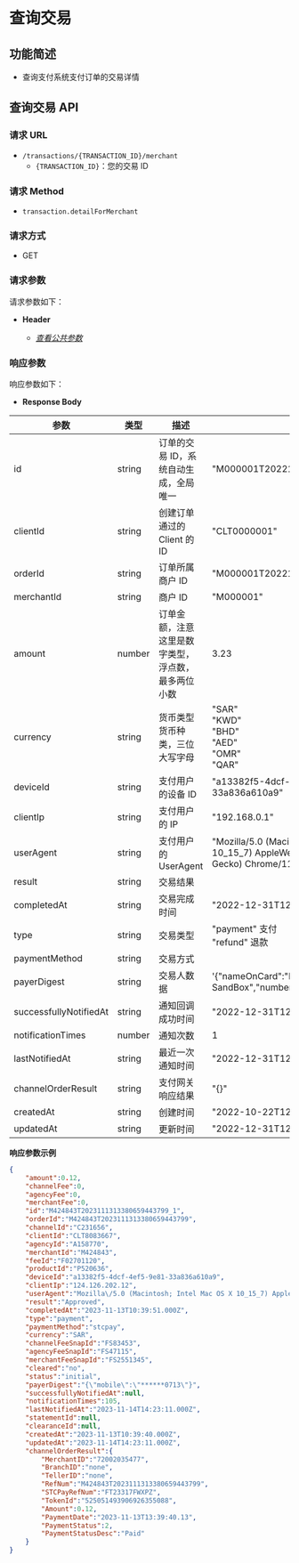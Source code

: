 # 查询交易

## 功能简述

- 查询支付系统支付订单的交易详情

## 查询交易 API

### 请求 URL

- `/transactions/{TRANSACTION_ID}/merchant`
  - `{TRANSACTION_ID}`：您的交易 ID

### 请求 Method

- `transaction.detailForMerchant`

### 请求方式

- GET

### 请求参数

请求参数如下：

- **Header**

  - [_查看公共参数_](/zh/payinApi/callMethod/callMethod#公共参数)

### 响应参数

响应参数如下：

- **Response Body**


| **参数**               | **类型** | **描述**                                           | **示例**                                                                                                                |
| ---------------------- | -------- | -------------------------------------------------- | ----------------------------------------------------------------------------------------------------------------------- |
| id                     | string   | 订单的交易 ID，系统自动生成，全局唯一              | "M000001T2022101023455774363043_1"                                                                                      |
| clientId               | string   | 创建订单通过的 Client 的 ID                        | "CLT0000001"                                                                                                            |
| orderId                | string   | 订单所属商户 ID                                    | "M000001T2022101023455774363043"                                                                                        |
| merchantId             | string   | 商户 ID                                            | "M000001"                                                                                                               |
| amount                 | number   | 订单金额，注意这里是数字类型，浮点数，最多两位小数 | 3.23                                                                                                                    |
| currency               | string   | 货币类型货币种类，三位大写字母                     | "SAR"<br>"KWD"<br>"BHD"<br>"AED"<br>"OMR"<br>"QAR"                                                                      |
| deviceId               | string   | 支付用户的设备 ID                                  | "a13382f5-4dcf-4ef5-9e81-33a836a610a9"                                                                                  |
| clientIp               | string   | 支付用户的 IP                                      | "192.168.0.1"                                                                                                           |
| userAgent              | string   | 支付用户的 UserAgent                               | "Mozilla/5.0 (Macintosh; Intel Mac OS X 10_15_7) AppleWebKit/537.36 (KHTML, like Gecko) Chrome/118.0.0.0 Safari/537.36" |
| result                 | string   | 交易结果                                           |                                                                                                                         |
| completedAt            | string   | 交易完成时间                                       | "2022-12-31T12:53:17.000Z"                                                                                              |
| type                   | string   | 交易类型                                           | "payment" 支付<br>"refund" 退款                                                                                         |
| paymentMethod          | string   | 交易方式                                           |                                                                                                                         |
| payerDigest            | string   | 交易人数据                                         | '{"nameOnCard":"MasterCard SandBox","number":"512345xxxxxx0008"}'                                                       |
| successfullyNotifiedAt | string   | 通知回调成功时间                                   | "2022-12-31T12:53:17.000Z"                                                                                              |
| notificationTimes      | number   | 通知次数                                           | 1                                                                                                                       |
| lastNotifiedAt         | string   | 最近一次通知时间                                   | "2022-12-31T12:53:17.000Z"                                                                                              |
| channelOrderResult     | string   | 支付网关响应结果                                   | "{}"                                                                                                                    |
| createdAt              | string   | 创建时间                                           | "2022-10-22T12:00:21.000Z"                                                                                              |
| updatedAt              | string   | 更新时间                                           | "2022-12-31T12:53:17.000Z"                                                                                              |

**响应参数示例**

```json
{
    "amount":0.12,
    "channelFee":0,
    "agencyFee":0,
    "merchantFee":0,
    "id":"M424843T2023111313380659443799_1",
    "orderId":"M424843T2023111313380659443799",
    "channelId":"C231656",
    "clientId":"CLT8083667",
    "agencyId":"A158770",
    "merchantId":"M424843",
    "feeId":"F02701120",
    "productId":"P520636",
    "deviceId":"a13382f5-4dcf-4ef5-9e81-33a836a610a9",
    "clientIp":"124.126.202.12",
    "userAgent":"Mozilla\/5.0 (Macintosh; Intel Mac OS X 10_15_7) AppleWebKit\/537.36 (KHTML, like Gecko) Chrome\/119.0.0.0 Safari\/537.36",
    "result":"Approved",
    "completedAt":"2023-11-13T10:39:51.000Z",
    "type":"payment",
    "paymentMethod":"stcpay",
    "currency":"SAR",
    "channelFeeSnapId":"FS83453",
    "agencyFeeSnapId":"FS47115",
    "merchantFeeSnapId":"FS2551345",
    "cleared":"no",
    "status":"initial",
    "payerDigest":"{\"mobile\":\"******0713\"}",
    "successfullyNotifiedAt":null,
    "notificationTimes":105,
    "lastNotifiedAt":"2023-11-14T14:23:11.000Z",
    "statementId":null,
    "clearanceId":null,
    "createdAt":"2023-11-13T10:39:40.000Z",
    "updatedAt":"2023-11-14T14:23:11.000Z",
    "channelOrderResult":{
        "MerchantID":"72002035477",
        "BranchID":"none",
        "TellerID":"none",
        "RefNum":"M424843T2023111313380659443799",
        "STCPayRefNum":"FT23317FWXPZ",
        "TokenId":"525051493906926355088",
        "Amount":0.12,
        "PaymentDate":"2023-11-13T13:39:40.13",
        "PaymentStatus":2,
        "PaymentStatusDesc":"Paid"
    }
}
```